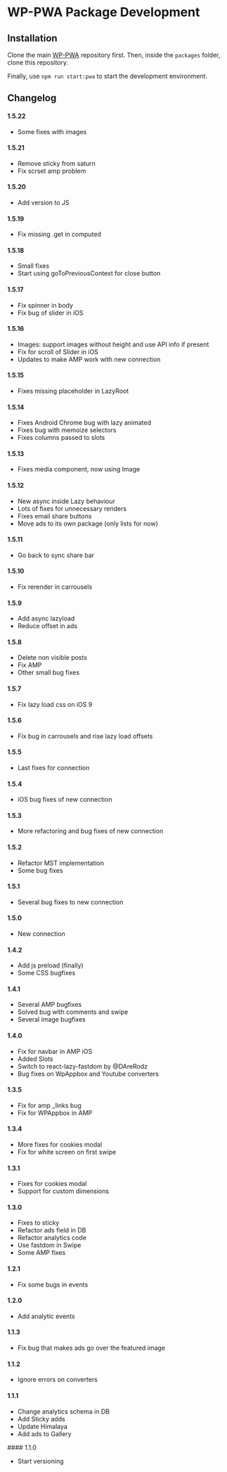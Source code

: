 # WP-PWA Package Development

## Installation

Clone the main [WP-PWA](https://github.com/wp-pwa/wp-pwa) repository first. Then, inside the `packages` folder, clone this repository.

Finally, use `npm run start:pwa` to start the development environment.

## Changelog

#### 1.5.22

- Some fixes with images

#### 1.5.21

- Remove sticky from saturn
- Fix scrset amp problem

#### 1.5.20

- Add version to JS

#### 1.5.19

- Fix missing .get in computed

#### 1.5.18

- Small fixes
- Start using goToPreviousContext for close button

#### 1.5.17

- Fix spinner in body
- Fix bug of slider in iOS

#### 1.5.16

- Images: support images without height and use API info if present
- Fix for scroll of Slider in iOS
- Updates to make AMP work with new connection

#### 1.5.15

- Fixes missing placeholder in LazyRoot

#### 1.5.14

- Fixes Android Chrome bug with lazy animated
- Fixes bug with memoize selectors
- Fixes columns passed to slots

#### 1.5.13

- Fixes media component, now using Image

#### 1.5.12

- New async inside Lazy behaviour
- Lots of fixes for unnecessary renders
- Fixes email share buttons
- Move ads to its own package (only lists for now)

#### 1.5.11

- Go back to sync share bar

#### 1.5.10

- Fix rerender in carrousels

#### 1.5.9

- Add async lazyload
- Reduce offset in ads

#### 1.5.8

- Delete non visible posts
- Fix AMP
- Other small bug fixes

#### 1.5.7

- Fix lazy load css on iOS 9

#### 1.5.6

- Fix bug in carrousels and rise lazy load offsets

#### 1.5.5

- Last fixes for connection

#### 1.5.4

- iOS bug fixes of new connection

#### 1.5.3

- More refactoring and bug fixes of new connection

#### 1.5.2

- Refactor MST implementation
- Some bug fixes

#### 1.5.1

- Several bug fixes to new connection

#### 1.5.0

- New connection

#### 1.4.2

- Add js preload (finally)
- Some CSS bugfixes

#### 1.4.1

- Several AMP bugfixes
- Solved bug with comments and swipe
- Several image bugfixes

#### 1.4.0

- Fix for navbar in AMP iOS
- Added Slots
- Switch to react-lazy-fastdom by @DAreRodz
- Bug fixes on WpAppbox and Youtube converters

#### 1.3.5

- Fix for amp \_links bug
- Fix for WPAppbox in AMP

#### 1.3.4

- More fixes for cookies modal
- Fix for white screen on first swipe

#### 1.3.1

- Fixes for cookies modal
- Support for custom dimensions

#### 1.3.0

- Fixes to sticky
- Refactor ads field in DB
- Refactor analytics code
- Use fastdom in Swipe
- Some AMP fixes

#### 1.2.1

- Fix some bugs in events

#### 1.2.0

- Add analytic events

#### 1.1.3

- Fix bug that makes ads go over the featured image

#### 1.1.2

- Ignore errors on converters

#### 1.1.1

- Change analytics schema in DB
- Add Sticky adds
- Update Himalaya
- Add ads to Gallery

#### 1.1.0
- Start versioning
